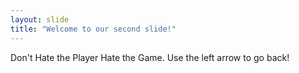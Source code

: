 ```yaml
---
layout: slide
title: "Welcome to our second slide!"
---
```

Don't Hate the Player Hate the Game.
Use the left arrow to go back!
